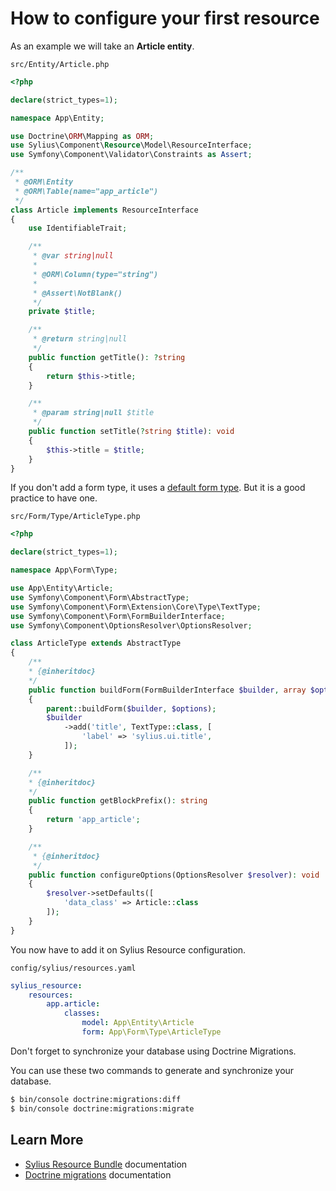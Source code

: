 # How to configure your first resource

As an example we will take an **Article entity**.

`src/Entity/Article.php`
```php
<?php

declare(strict_types=1);

namespace App\Entity;

use Doctrine\ORM\Mapping as ORM;
use Sylius\Component\Resource\Model\ResourceInterface;
use Symfony\Component\Validator\Constraints as Assert;

/**
 * @ORM\Entity
 * @ORM\Table(name="app_article")
 */
class Article implements ResourceInterface
{
    use IdentifiableTrait;

    /**
     * @var string|null
     *
     * @ORM\Column(type="string")
     *
     * @Assert\NotBlank()
     */
    private $title;

    /**
     * @return string|null
     */
    public function getTitle(): ?string
    {
        return $this->title;
    }

    /**
     * @param string|null $title
     */
    public function setTitle(?string $title): void
    {
        $this->title = $title;
    }
}
```

If you don't add a form type, it uses a [default form type](https://github.com/Sylius/SyliusResourceBundle/blob/master/src/Bundle/Form/Type/DefaultResourceType.php). But it is a good practice to have one.

`src/Form/Type/ArticleType.php`
```php
<?php

declare(strict_types=1);

namespace App\Form\Type;

use App\Entity\Article;
use Symfony\Component\Form\AbstractType;
use Symfony\Component\Form\Extension\Core\Type\TextType;
use Symfony\Component\Form\FormBuilderInterface;
use Symfony\Component\OptionsResolver\OptionsResolver;

class ArticleType extends AbstractType
{
    /**
    * {@inheritdoc}
    */
    public function buildForm(FormBuilderInterface $builder, array $options)
    {
        parent::buildForm($builder, $options);
        $builder
            ->add('title', TextType::class, [
                'label' => 'sylius.ui.title',
            ]);
    }

    /**
    * {@inheritdoc}
    */
    public function getBlockPrefix(): string
    {
        return 'app_article';
    }

    /**
     * {@inheritdoc}
     */
    public function configureOptions(OptionsResolver $resolver): void
    {
        $resolver->setDefaults([
            'data_class' => Article::class
        ]);
    }
}
```

You now have to add it on Sylius Resource configuration.

`config/sylius/resources.yaml`
```yaml
sylius_resource:
    resources:
        app.article:
            classes:
                model: App\Entity\Article
                form: App\Form\Type\ArticleType
```

<div class="block-warning">
Don't forget to synchronize your database using Doctrine Migrations.
</div>    

You can use these two commands to generate and synchronize your database.

```bash
$ bin/console doctrine:migrations:diff
$ bin/console doctrine:migrations:migrate
```

## Learn More

* [Sylius Resource Bundle](https://github.com/Sylius/SyliusResourceBundle/blob/master/docs/index.md) documentation
* [Doctrine migrations](https://symfony.com/doc/master/bundles/DoctrineMigrationsBundle/index.html) documentation
